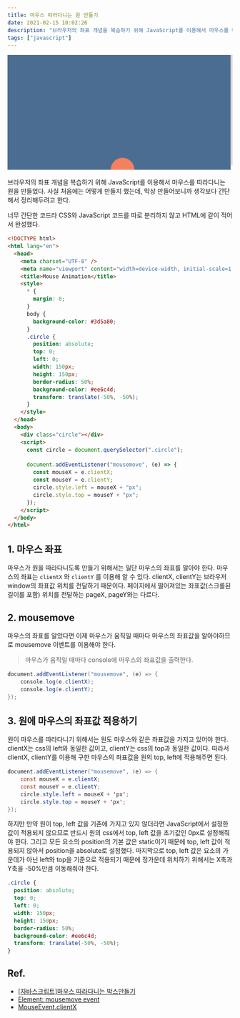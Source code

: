 ```yaml
---
title: 마우스 따라다니는 원 만들기
date: 2021-02-15 10:02:26
description: "브라우저의 좌표 개념을 복습하기 위해 JavaScript를 이용해서 마우스를 따라다니는 원을 만들었다. 사실 처음에는 어떻게 만들지 했는데, 막상 만들어보니까 생각보다 간단해서 정리해두려고 한다...."
tags: ["javascript"]
---
```


![mouse_animation](./1.gif)

브라우저의 좌표 개념을 복습하기 위해 JavaScript를 이용해서 마우스를 따라다니는 원을 만들었다. 사실 처음에는 어떻게 만들지 했는데, 막상 만들어보니까 생각보다 간단해서 정리해두려고 한다.

너무 간단한 코드라 CSS와 JavaScript 코드를 따로 분리하지 않고 HTML에 같이 적어서 완성했다.

```html
<!DOCTYPE html>
<html lang="en">
  <head>
    <meta charset="UTF-8" />
    <meta name="viewport" content="width=device-width, initial-scale=1.0" />
    <title>Mouse Animation</title>
    <style>
      * {
        margin: 0;
      }
      body {
        background-color: #3d5a80;
      }
      .circle {
        position: absolute;
        top: 0;
        left: 0;
        width: 150px;
        height: 150px;
        border-radius: 50%;
        background-color: #ee6c4d;
        transform: translate(-50%, -50%);
      }
    </style>
  </head>
  <body>
    <div class="circle"></div>
    <script>
      const circle = document.querySelector(".circle");

      document.addEventListener("mousemove", (e) => {
        const mouseX = e.clientX;
        const mouseY = e.clientY;
        circle.style.left = mouseX + "px";
        circle.style.top = mouseY + "px";
      });
    </script>
  </body>
</html>
```

## 1. 마우스 좌표

마우스가 원을 따라다니도록 만들기 위해서는 일단 마우스의 좌표를 알아야 한다. 마우스의 좌표는 `clientX` 와 `clientY` 를 이용해 알 수 있다. clientX, clientY는 브라우저 window의 좌표값 위치를 전달하기 때문이다. 페이지에서 떨어져있는 좌표값(스크롤된 길이를 포함) 위치를 전달하는 pageX, pageY와는 다르다.

## 2. mousemove

마우스의 좌표를 알았다면 이제 마우스가 움직일 때마다 마우스의 좌표값을 알아야하므로 mousemove 이벤트를 이용해야 한다.

> 마우스가 움직일 때마다 console에 마우스의 좌표값을 출력한다.

```java
document.addEventListener("mousemove", (e) => {
    console.log(e.clientX);
    console.log(e.clientY);
});
```

## 3. 원에 마우스의 좌표값 적용하기

원이 마우스를 따라다니기 위해서는 원도 마우스와 같은 좌표값을 가지고 있어야 한다. clientX는 css의 left와 동일한 값이고, clientY는 css의 top과 동일한 값이다. 따라서 clientX, clientY를 이용해 구한 마우스의 좌표값을 원의 top, left에 적용해주면 된다.

```java
document.addEventListener("mousemove", (e) => {
    const mouseX = e.clientX;
    const mouseY = e.clientY;
    circle.style.left = mouseX + 'px';
    circle.style.top = mouseY + 'px';
});
```

하지만 만약 원이 top, left 값을 기존에 가지고 있지 않더라면 JavaScript에서 설정한 값이 적용되지 않으므로 반드시 원의 css에서 top, left 값을 초기값인 0px로 설정해줘야 한다. 그리고 모든 요소의 position의 기본 값은 static이기 때문에 top, left 값이 적용되지 않아서 position을 absolute로 설정했다. 마지막으로 top, left 값은 요소의 가운데가 아닌 left와 top을 기준으로 적용되기 때문에 정가운데 위치하기 위해서는 X축과 Y축을 -50%만큼 이동해줘야 한다.

```css
.circle {
  position: absolute;
  top: 0;
  left: 0;
  width: 150px;
  height: 150px;
  border-radius: 50%;
  background-color: #ee6c4d;
  transform: translate(-50%, -50%);
}
```

## Ref.

- [[자바스크립트]마우스 따라다니는 박스만들기](https://andwinter.tistory.com/284)
- [Element: mousemove event](https://developer.mozilla.org/en-US/docs/Web/API/Element/mousemove_event)
- [MouseEvent.clientX](https://developer.mozilla.org/en-US/docs/Web/API/MouseEvent/clientX)
